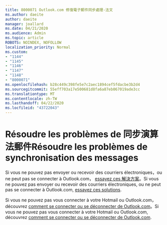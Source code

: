 ```yaml
---
title: 8000071 Outlook.com 修復電子郵件同步處理-法文
ms.author: daeite
author: daeite
manager: joallard
ms.date: 04/21/2020
ms.audience: Admin
ms.topic: article
ROBOTS: NOINDEX, NOFOLLOW
localization_priority: Normal
ms.custom:
- "1144"
- "1145"
- "1146"
- "1147"
- "1148"
- "8000071"
ms.openlocfilehash: b28c449c398fe5e7c2aec1894cef5fdacbe3b2d4
ms.sourcegitcommit: 55eff703a17e500681d8fa6a87eb067019ade3cc
ms.translationtype: MT
ms.contentlocale: zh-TW
ms.lasthandoff: 04/22/2020
ms.locfileid: "43722043"
---
```

# <a name="rsoudre-les-problmes-de-synchronisation-des-messages"></a><span data-ttu-id="d0958-102">Résoudre les problèmes de 同步演算法郵件</span><span class="sxs-lookup"><span data-stu-id="d0958-102">Résoudre les problèmes de synchronisation des messages</span></span>

<span data-ttu-id="d0958-103">Si vous ne pouvez pas envoyer ou recevoir des courriers électroniques，ou ne peut pas se connecter à Outlook.com， [essayez ces 解決方案](https://support.office.com/fr-fr/article/résoudre-les-problèmes-de-synchronisation-des-messages-outlook-com-d39e3341-8d79-4bf1-b3c7-ded602233642?ui=fr-FR&rs=fr-FR&ad=FR?wt.mc_id=Office_Outlook_com_Alchemy)。</span><span class="sxs-lookup"><span data-stu-id="d0958-103">Si vous ne pouvez pas envoyer ou recevoir des courriers électroniques, ou ne peut pas se connecter à Outlook.com, [essayez ces solutions](https://support.office.com/fr-fr/article/résoudre-les-problèmes-de-synchronisation-des-messages-outlook-com-d39e3341-8d79-4bf1-b3c7-ded602233642?ui=fr-FR&rs=fr-FR&ad=FR?wt.mc_id=Office_Outlook_com_Alchemy).</span></span>

<span data-ttu-id="d0958-104">Si vous ne pouvez pas vous connecter à votre Hotmail ou Outlook.com，découvrez [comment se connecter ou se déconnecter de Outlook.com](https://support.office.com/fr-fr/article/comment-se-connecter-et-se-déconnecter-d-outlook-com-e08eb8ac-ac27-49f4-a400-a47311e1ee7e?wt.mc_id=Office_Outlook_com_Alchemy)。</span><span class="sxs-lookup"><span data-stu-id="d0958-104">Si vous ne pouvez pas vous connecter à votre Hotmail ou Outlook.com, découvrez [comment se connecter ou se déconnecter de Outlook.com](https://support.office.com/fr-fr/article/comment-se-connecter-et-se-déconnecter-d-outlook-com-e08eb8ac-ac27-49f4-a400-a47311e1ee7e?wt.mc_id=Office_Outlook_com_Alchemy).</span></span>